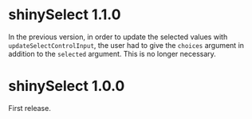 # shinySelect 1.1.0

In the previous version, in order to update the selected values with 
`updateSelectControlInput`, the user had to give the `choices` argument in 
addition to the `selected` argument. This is no longer necessary.


# shinySelect 1.0.0

First release.

